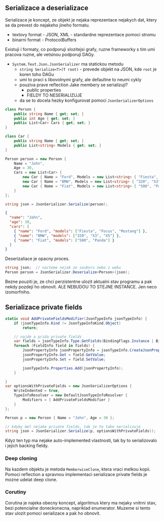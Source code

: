 ## Serializace a deserializace

Serializace je koncept, ze objekt je nejaka reprezentace nejakych dat, ktery se da prevest do nejakeho jineho formatu.

- textovy format - JSON, XML - standardne reprezentace pomoci stromu
- binarni format - ProtocolBuffers

Existuji i formaty, co podporuji slozitejsi grafy, ruzne frameworky s tim umi pracova ruzne, ale vetsinou podporuji DAGy.

- `System.Text.Json.JsonSerializer` ma statickou metodu
  - `string Serialize<T>(T root)` - prevede objekt na JSON, kde `root` je koren toho DAGu
  - umi to praci s libovolnymi grafy, ale defaultne to neumi cykly
  - pouziva prave reflection Jake membery se serializuji?
    - public properties
    - FIELDY TO NESERIALIZUJE
  - da se to docela hezky konfigurovat pomoci `JsonSerializerOptions`

```c#
class Person {
    public string Name { get; set; }
    public int Age { get; set; }
    public List<Car> Cars { get; set; }
}

class Car {
    public string Name { get; set; }
    public List<string> Models { get; set; }
}

Person person = new Person {
    Name = "John",
    Age = 30,
    Cars = new List<Car> {
        new Car { Name = "Ford", Models = new List<string> { "Fiesta", "Focus", "Mustang" } },
        new Car { Name = "BMW", Models = new List<string> { "320", "X3", "X5" } },
        new Car { Name = "Fiat", Models = new List<string> { "500", "Panda" } }
    }
};

string json = JsonSerializer.Serialize(person);
```

```json
{
  "name": "John",
  "age": 30,
  "cars": [
    { "name": "Ford", "models": ["Fiesta", "Focus", "Mustang"] },
    { "name": "BMW", "models": ["320", "X3", "X5"] },
    { "name": "Fiat", "models": ["500", "Panda"] }
  ]
}
```

Deserizaliace je opacny proces.

```c#
string json;  // nacteme nejak ze souboru nebo z webu
Person person = JsonSerializer.Deserialize<Person>(json);
```

Bezne pouziti je, ze chci perzistentne ulozit aktualni stav programu a pak nekdy pozdeji ho obnovit. ALE NEBUDOU TO STEJNE INSTANCE. Jen neco izomorfniho.

## Serializace private fields

```c#
static void AddPrivateFieldsModifier(JsonTypeInfo jsonTypeInfo) {
    if (jsonTypeInfo.Kind != JsonTypeInfoKind.Object)
        return;

    // najde a prida private fields
    var fields = jsonTypeInfo.Type.GetFields(BindingFlags.Instance | BindingFlags.NonPublic);
    foreach (FieldInfo field in fields) {
        JsonPropertyInfo jsonPropertyInfo = jsonTypeInfo.CreateJsonPropertyInfo(field.FieldType, field.Name);
        jsonPropertyInfo.Get = field.GetValue;
        jsonPropertyInfo.Set = field.SetValue;

        jsonTypeInfo.Properties.Add(jsonPropertyInfo);
    }

}
var optionsWithPrivateFields = new JsonSerializerOptions {
    WriteIndented = true,
    TypeInfoResolver = new DefaultJsonTypeInfoResolver {
        Modifiers = { AddPrivateFieldsModifier }
    }
};

Person p = new Person { Name = "John", Age = 30 };

// kdyby mel nejake private fields, tak je to take serializuje
string json = JsonSerializer.Serialize(p, optionsWithPrivateFields));
```

Kdyz ten typ ma nejake auto-implemented vlastnosti, tak by to serializovalo i jejich backing fieldy.

### Deep cloning

Na kazdem objektu je metoda `MemberwiseClone`, ktera vraci melkou kopii. Pomoci reflection a spravnou implementaci serializace private fields je mozne udelat deep clone.

### Corutiny

Corutina je najeka obecny koncept, algoritmus ktery ma nejaky vnitrni stav, bezi potencialne doneckonecna, napriklad enumerator. Muzeme si tento stav ulozit pomoci serializace a pak ho obnovit.

